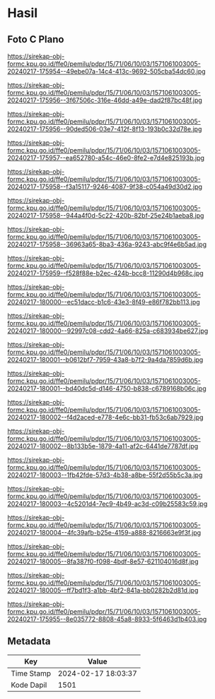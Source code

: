 # Hasil

## Foto C Plano

https://sirekap-obj-formc.kpu.go.id/ffe0/pemilu/pdpr/15/71/06/10/03/1571061003005-20240217-175954--49ebe07a-14c4-413c-9692-505cba54dc60.jpg

https://sirekap-obj-formc.kpu.go.id/ffe0/pemilu/pdpr/15/71/06/10/03/1571061003005-20240217-175956--3f67506c-316e-46dd-a49e-dad2f87bc48f.jpg

https://sirekap-obj-formc.kpu.go.id/ffe0/pemilu/pdpr/15/71/06/10/03/1571061003005-20240217-175956--90ded506-03e7-412f-8f13-193b0c32d78e.jpg

https://sirekap-obj-formc.kpu.go.id/ffe0/pemilu/pdpr/15/71/06/10/03/1571061003005-20240217-175957--ea652780-a54c-46e0-8fe2-e7d4e825193b.jpg

https://sirekap-obj-formc.kpu.go.id/ffe0/pemilu/pdpr/15/71/06/10/03/1571061003005-20240217-175958--f3a15117-9246-4087-9f38-c054a49d30d2.jpg

https://sirekap-obj-formc.kpu.go.id/ffe0/pemilu/pdpr/15/71/06/10/03/1571061003005-20240217-175958--944a4f0d-5c22-420b-82bf-25e24b1aeba8.jpg

https://sirekap-obj-formc.kpu.go.id/ffe0/pemilu/pdpr/15/71/06/10/03/1571061003005-20240217-175958--36963a65-8ba3-436a-9243-abc9f4e6b5ad.jpg

https://sirekap-obj-formc.kpu.go.id/ffe0/pemilu/pdpr/15/71/06/10/03/1571061003005-20240217-175959--f528f88e-b2ec-424b-bcc8-11290d4b968c.jpg

https://sirekap-obj-formc.kpu.go.id/ffe0/pemilu/pdpr/15/71/06/10/03/1571061003005-20240217-180000--ec51dacc-b1c6-43e3-8f49-e86f782bb113.jpg

https://sirekap-obj-formc.kpu.go.id/ffe0/pemilu/pdpr/15/71/06/10/03/1571061003005-20240217-180000--92997c08-cdd2-4a66-825a-c683934be627.jpg

https://sirekap-obj-formc.kpu.go.id/ffe0/pemilu/pdpr/15/71/06/10/03/1571061003005-20240217-180001--b0612bf7-7959-43a8-b7f2-9a4da7859d6b.jpg

https://sirekap-obj-formc.kpu.go.id/ffe0/pemilu/pdpr/15/71/06/10/03/1571061003005-20240217-180001--bd40dc5d-d146-4750-b838-c6789168b06c.jpg

https://sirekap-obj-formc.kpu.go.id/ffe0/pemilu/pdpr/15/71/06/10/03/1571061003005-20240217-180002--f4d2aced-e778-4e6c-bb31-fb53c6ab7929.jpg

https://sirekap-obj-formc.kpu.go.id/ffe0/pemilu/pdpr/15/71/06/10/03/1571061003005-20240217-180002--8b133b5e-1879-4a11-af2c-6441de7787df.jpg

https://sirekap-obj-formc.kpu.go.id/ffe0/pemilu/pdpr/15/71/06/10/03/1571061003005-20240217-180003--1fb42fde-57d3-4b38-a8be-55f2d55b5c3a.jpg

https://sirekap-obj-formc.kpu.go.id/ffe0/pemilu/pdpr/15/71/06/10/03/1571061003005-20240217-180003--4c5201d4-7ec9-4b49-ac3d-c09b25583c59.jpg

https://sirekap-obj-formc.kpu.go.id/ffe0/pemilu/pdpr/15/71/06/10/03/1571061003005-20240217-180004--4fc39afb-b25e-4159-a888-8216663e9f3f.jpg

https://sirekap-obj-formc.kpu.go.id/ffe0/pemilu/pdpr/15/71/06/10/03/1571061003005-20240217-180005--8fa387f0-f098-4bdf-8e57-621104016d8f.jpg

https://sirekap-obj-formc.kpu.go.id/ffe0/pemilu/pdpr/15/71/06/10/03/1571061003005-20240217-180005--ff7bd1f3-a1bb-4bf2-841a-bb0282b2d81d.jpg

https://sirekap-obj-formc.kpu.go.id/ffe0/pemilu/pdpr/15/71/06/10/03/1571061003005-20240217-175955--8e035772-8808-45a8-8933-5f6463d1b403.jpg


## Metadata

| Key        | Value               |
| ---------- | ------------------- |
| Time Stamp | 2024-02-17 18:03:37 |
| Kode Dapil | 1501                |



